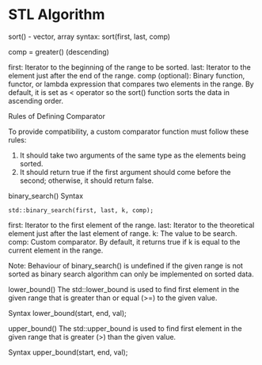 # STL Algorithm

sort() - vector, array
syntax: sort(first, last, comp)

comp = greater<int>() (descending)

first: Iterator to the beginning of the range to be sorted.
last: Iterator to the element just after the end of the range.
comp (optional): Binary function, functor, or lambda expression that compares two elements in the range. By default, it is set as < operator so the sort() function sorts the data in ascending order.

Rules of Defining Comparator

To provide compatibility, a custom comparator function must follow these rules:

1. It should take two arguments of the same type as the elements being sorted.
2. It should return true if the first argument should come before the second; otherwise, it should return false.

binary_search() Syntax

    std::binary_search(first, last, k, comp);

first: Iterator to the first element of the range.
last: Iterator to the theoretical element just after the last element of range.
k: The value to be search.
comp: Custom comparator. By default, it returns true if k is equal to the current element in the range.

Note: Behaviour of binary_search() is undefined if the given range is not sorted as binary search algorithm can only be implemented on sorted data.

lower_bound()
The std::lower_bound is used to find first element in the given range that is greater than or equal (>=) to the given value.

Syntax
lower_bound(start, end, val);

upper_bound()
The std::upper_bound is used to find first element in the given range that is greater (>) than the given value.

Syntax
upper_bound(start, end, val);
